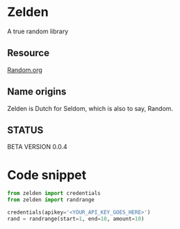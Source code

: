 # Zelden
A true random library

## Resource
[Random.org](https://api.random.org)

## Name origins
Zelden is Dutch for Seldom, which is also to say, Random.


## STATUS
BETA VERSION 0.0.4


# Code snippet

```python
from zelden import credentials
from zelden import randrange

credentials(apikey='<YOUR_API_KEY_GOES_HERE>')
rand = randrange(start=1, end=10, amount=10)
```
